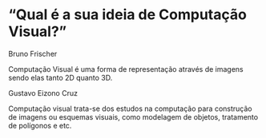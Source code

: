 <h1>“Qual é a sua ideia de Computação Visual?”</h1>

<p>Bruno Frischer</p>
<p>Computação Visual é uma forma de representação através de imagens sendo elas tanto 2D quanto 3D.</p>

<p>Gustavo Eizono Cruz</p>
<p>Computação visual trata-se dos estudos na computação para construção de imagens ou esquemas visuais, como modelagem de objetos, tratamento de polígonos e etc.</p>
